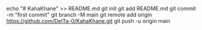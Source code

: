 echo "# KahaKhane" >> README.md
git init
git add README.md
git commit -m "first commit"
git branch -M main
git remote add origin https://github.com/DelTa-0/KahaKhane.git
git push -u origin main